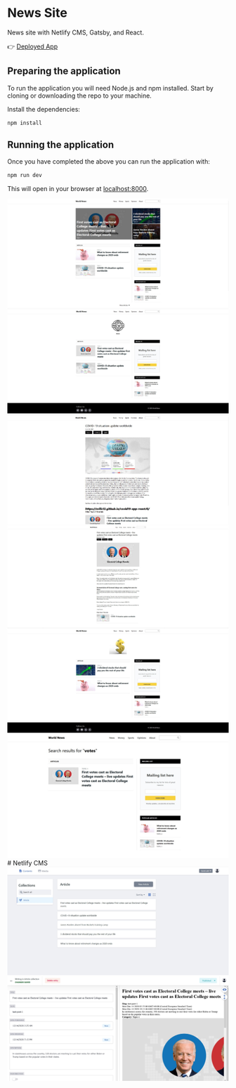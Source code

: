 # News Site

News site with Netlify CMS, Gatsby, and React.

👉 [Deployed App](https://world-news-site.netlify.app/)

## Preparing the application

To run the application you will need Node.js and npm installed. Start by cloning or downloading the repo to your machine.


Install the dependencies:

```bash
npm install
```


## Running the application

Once you have completed the above you can run the application with:

```bash
npm run dev
```

This will open in your browser at [localhost:8000](http://localhost:8000).


<img src="/images/slika1.jpg" alt="news1"/>
<img src="/images/slika2.jpg" alt="news2"/>
<img src="/images/slika3.jpg" alt="news3"/>
<img src="/images/slika4.jpg" alt="news4"/>
<img src="/images/slika5.jpg" alt="news5"/>
<img src="/images/slika6.jpg" alt="news6"/>
<br/> 
# Netlify CMS
<br/>
<img src="/images/slika7.jpg" alt="news7"/>
<img src="/images/slika8.jpg" alt="news8"/>



